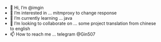 - 👋 Hi, I’m @imgin
- 👀 I’m interested in ...
mitmproxy to change response
- 🌱 I’m currently learning ...
java
- 💞️ I’m looking to collaborate on ...
some project translation from chinese to english
- 📫 How to reach me ...
telegram @Gin507

<!---
imgin/imgin is a ✨ special ✨ repository because its `README.md` (this file) appears on your GitHub profile.
You can click the Preview link to take a look at your changes.
--->
